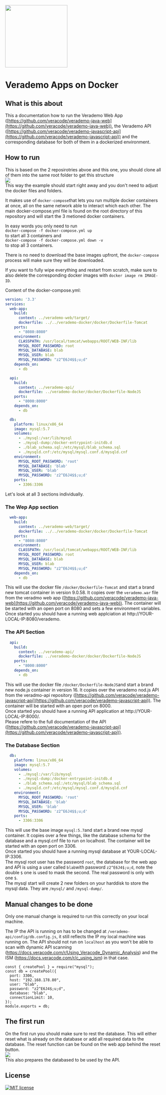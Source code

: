 <img src="https://help.veracode.com/internal/api/webapp/header/logo" width="200" /><br>  
  
# Verademo Apps on Docker  
  
## What is this about  
This a documentation how to run the Verademo Web App ([https://github.com/veracode/verademo-java-web](https://github.com/veracode/verademo-java-web)), the Verademo API ([https://github.com/veracode/verademo-javascript-api](https://github.com/veracode/verademo-javascript-api)) and the corresponding database for both of them in a dockerized environment.  
  
## How to run  
This is based on the 2 reposirotries abvoe and this one, you should clone all of them into the same root folder to get this structure  
<img src="https://github.com/veracode/verademo-app-docker/blob/main/pictures/file_structure.png" />  
This way the example should start right away and you don't need to adjust the docker files and folders.  
  
It makes use of `docker-compose`that lets you run multiple docker containers at once, all on the same network able to interact which each other. The main docker-compose.yml file is found on the root directory of this repository and will start the 3 metioned docker containers.  
  
In easy words you only need to run  
`docker-compose -f docker-compose.yml up`  
to start all 3 containers and  
`docker-compose -f docker-compose.yml down -v`  
to stop all 3 containers.  
  
There is no need to download the base images upfront, the `docker-compose` process will make sure they will be downloaded.  
  
If you want to fully wipe everything and restart from scratch, make sure to also delete the corresponding docker images with `docker image rm IMAGE-ID`.  
  
Content of the docker-compose.yml:  
```yaml
version: '3.3'
services:
  web-app:
    build:
      context: ../verademo-web/target/
      dockerfile: ../../verademo-docker/docker/Dockerfile-Tomcat
    ports: 
      - "8080:8080"
    environment:
      CLASSPATH: /usr/local/tomcat/webapps/ROOT/WEB-INF/lib
      MYSQL_ROOT_PASSWORD: root
      MYSQL_DATABASE: blab
      MYSQL_USER: blab
      MYSQL_PASSWORD: "z2^E6J4$$;u;d"
    depends_on:
      - db

  api:
    build:
      context: ../verademo-api/
      dockerfile: ../verademo-docker/docker/Dockerfile-NodeJS
    ports: 
      - "8000:8000"
    depends_on:
      - db

  db:
    platform: linux/x86_64
    image: mysql:5.7
    volumes:
      - ./mysql:/var/lib/mysql
      - ./mysql-dump:/docker-entrypoint-initdb.d
      - ./blab_schema.sql:/etc/mysql/blab_schema.sql
      - ./mysqld.cnf:/etc/mysql/mysql.conf.d/mysqld.cnf
    environment:
      MYSQL_ROOT_PASSWORD: 'root'
      MYSQL_DATABASE: 'blab'
      MYSQL_USER: 'blab'
      MYSQL_PASSWORD: 'z2^E6J4$$;u;d'
    ports:
      - 3306:3306
```  
  
Let's look at all 3 sections individually.  
  
### The Wep App section  
```yml
  web-app:
    build:
      context: ../verademo-web/target/
      dockerfile: ../../verademo-docker/docker/Dockerfile-Tomcat
    ports: 
      - "8080:8080"
    environment:
      CLASSPATH: /usr/local/tomcat/webapps/ROOT/WEB-INF/lib
      MYSQL_ROOT_PASSWORD: root
      MYSQL_DATABASE: blab
      MYSQL_USER: blab
      MYSQL_PASSWORD: "z2^E6J4$$;u;d"
    depends_on:
      - db
```
This will use the docker file `/docker/Dockerfile-Tomcat` and start a brand new tomcat container in version 9.0.58. It copies over the `verademo.war` file from the veradmo web app ([https://github.com/veracode/verademo-java-web](https://github.com/veracode/verademo-java-web)). The container will be started with an open port on 8080 and sets a few environment variables.  
Once started you should have a running web applciation at http://YOUR-LOCAL-IP:8080/verademo.  
  
### The API Section  
```yml
  api:
    build:
      context: ../verademo-api/
      dockerfile: ../verademo-docker/docker/Dockerfile-NodeJS
    ports: 
      - "8000:8000"
    depends_on:
      - db
```
This will use the docker file `/docker/Dockerfile-NodeJS`and start a brand new node.js container in version 16. It copies over the verademo nod.js API from the veradmo-api repository ([https://github.com/veracode/verademo-javascript-api](https://github.com/veracode/verademo-javascript-api)). The container will be started with an open port on 8000.  
Once started you should have a running API application at http://YOUR-LOCAL-IP:8000/.  
Please refere to the full documentation of the API ([https://github.com/veracode/verademo-javascript-api](https://github.com/veracode/verademo-javascript-api)).  
  
### The Database Section  
```yml
  db:
    platform: linux/x86_64
    image: mysql:5.7
    volumes:
      - ./mysql:/var/lib/mysql
      - ./mysql-dump:/docker-entrypoint-initdb.d
      - ./blab_schema.sql:/etc/mysql/blab_schema.sql
      - ./mysqld.cnf:/etc/mysql/mysql.conf.d/mysqld.cnf
    environment:
      MYSQL_ROOT_PASSWORD: 'root'
      MYSQL_DATABASE: 'blab'
      MYSQL_USER: 'blab'
      MYSQL_PASSWORD: 'z2^E6J4$$;u;d'
    ports:
      - 3306:3306
```
This will use the base image `mysql:5.7`and start a brand new mysql container. It copies over a few things, like the database schema for the database and a mysql.cnf file to run on localhost. The container will be started with an open port on 3306.  
Once started you should have a running mysql database at YOUR-LOCAL-IP:3306.  
The mysql root user has the password `root`, the database for the web app and API is using a user called `blab`with password `z2^E6J4$;u;d`, note the double `$` one is used to mask the second. The real password is only with one `$`.  
The mysql start will create 2 new folders on your harddisk to store the mysql data. They are `/mysql/` and `/mysql-dump/`.
  
## Manual changes to be done  
Only one manual change is required to run this correctly on your local machine.  
  
The IP the API is running on has to be changed at `/verademo-api/config/db.config.js`, it still reflects the IP my local machine was running on. The API should not run on `localhost` as you won't be able to scan with dynamic API scanning (https://docs.veracode.com/r/Using_Veracode_Dynamic_Analysis) and the ISM (https://docs.veracode.com/r/c_using_ism) in that case.  
```  
const { createPool } = require("mysql");
const db = createPool({
  port: 3306,
  host: "192.168.178.80",
  user: "blab",
  password: "z2^E6J4$;u;d",
  database: "blab",
  connectionLimit: 10,
});
module.exports = db;
```  
  
## The first run  
On the first run you should make sure to rest the database. This will either reset what is already on the database or add all required data to the database. The reset function can be found on the web app behind the reset button.  
<img src="https://github.com/veracode/verademo-app-docker/blob/main/pictures/file_structure.png" />   
This also prepares the databased to be used by the API.  

## License  
[![MIT license](https://img.shields.io/badge/License-MIT-blue.svg)](license)  
